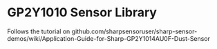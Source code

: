 GP2Y1010 Sensor Library
=========================
Follows the tutorial on github.com/sharpsensoruser/sharp-sensor-demos/wiki/Application-Guide-for-Sharp-GP2Y1014AU0F-Dust-Sensor


